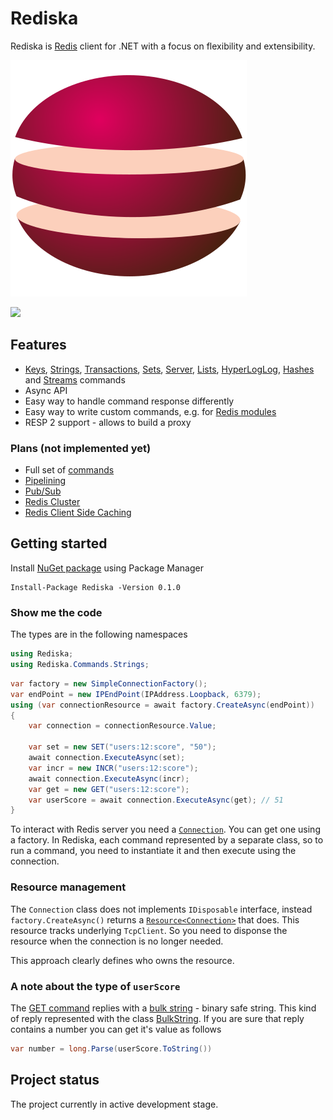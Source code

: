# Rediska

Rediska is [Redis](https://redis.io/) client for .NET with a focus on flexibility and extensibility.

![Rediska](logo.svg)

![](https://github.com/pepelev/Rediska/workflows/.NET%20Core%20build%20and%20test/badge.svg)

## Features

- [Keys](https://redis.io/commands#generic), [Strings](https://redis.io/commands#string), [Transactions](https://redis.io/commands#transactions), [Sets](https://redis.io/commands#set), [Server](https://redis.io/commands#server), [Lists](https://redis.io/commands#list), [HyperLogLog](https://redis.io/commands#hyperloglog), [Hashes](https://redis.io/commands#hash) and [Streams](https://redis.io/commands#stream) commands
- Async API
- Easy way to handle command response differently
- Easy way to write custom commands, e.g. for [Redis modules](https://redis.io/modules)
- RESP 2 support - allows to build a proxy

### Plans (not implemented yet)

- Full set of [commands](https://redis.io/commands)
- [Pipelining](https://redis.io/topics/pipelining)
- [Pub/Sub](https://redis.io/topics/pubsub) 
- [Redis Cluster](https://redis.io/topics/cluster-tutorial)
- [Redis Client Side Caching](https://redis.io/topics/client-side-caching)

## Getting started

Install [NuGet package](https://www.nuget.org/packages/Rediska/) using Package Manager

```
Install-Package Rediska -Version 0.1.0
```

### Show me the code

The types are in the following namespaces
```csharp
using Rediska;
using Rediska.Commands.Strings;
```

```csharp
var factory = new SimpleConnectionFactory();
var endPoint = new IPEndPoint(IPAddress.Loopback, 6379);
using (var connectionResource = await factory.CreateAsync(endPoint))
{
    var connection = connectionResource.Value;

    var set = new SET("users:12:score", "50");
    await connection.ExecuteAsync(set);
    var incr = new INCR("users:12:score");
    await connection.ExecuteAsync(incr);
    var get = new GET("users:12:score");
    var userScore = await connection.ExecuteAsync(get); // 51
}
```

To interact with Redis server you need a [`Connection`](/Rediska/Connection.cs).
You can get one using a factory. In Rediska, each command represented by a separate
class, so to run a command, you need to instantiate it and then
execute using the connection.

### Resource management

The `Connection` class does not implements `IDisposable` interface, instead
`factory.CreateAsync()` returns a [`Resource<Connection>`](/Rediska/Utils/Resource.cs)
that does. This resource tracks underlying `TcpClient`. So you need to disponse the
resource when the connection is no longer needed.

This approach clearly defines who owns the resource.

### A note about the type of `userScore`

The [GET command](https://redis.io/commands/get) replies with a
[bulk string](https://redis.io/topics/data-types#strings) - binary safe string.
This kind of reply represented with the class
[BulkString](/Rediska/Protocol/BulkString.cs). If you are sure that reply contains
a number you can get it's value as follows
```csharp
var number = long.Parse(userScore.ToString())
```

## Project status

The project currently in active development stage.
